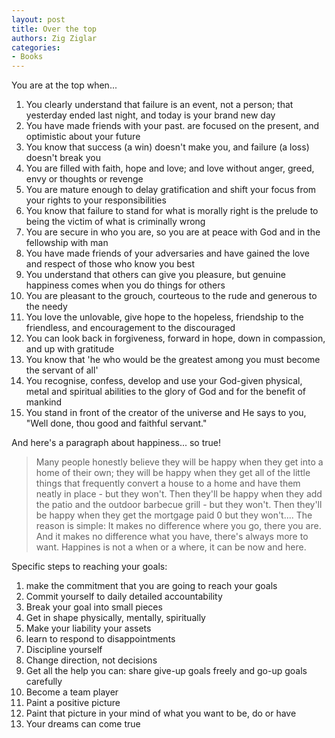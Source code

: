```yaml
---
layout: post
title: Over the top
authors: Zig Ziglar
categories:
- Books
---
```



You are at the top when...

1. You clearly understand that failure is an event, not a person; that yesterday ended last night, and today is your brand new day
2. You have made friends with your past. are focused on the present, and optimistic about your future
3. You know that success (a win) doesn't make you, and failure (a loss) doesn't break you
4. You are filled with faith, hope and love; and love without anger, greed, envy or thoughts or revenge
5. You are mature enough to delay gratification and shift your focus from your rights to your responsibilities
6. You know that failure to stand for what is morally right is the prelude to being the victim of what is criminally wrong
7. You are secure in who you are, so you are at peace with God and in the fellowship with man
8. You have made friends of your adversaries and have gained the love and respect of those who know you best
9. You understand that others can give you pleasure, but genuine happiness comes when you do things for others
10. You are pleasant to the grouch, courteous to the rude and generous to the needy
11. You love the unlovable, give hope to the hopeless, friendship to the friendless, and encouragement to the discouraged
12. You can look back in forgiveness, forward in hope, down in compassion, and up with gratitude
13. You know that 'he who would be the greatest among you must become the servant of all'
14. You recognise, confess, develop and use your God-given physical, metal and spiritual abilities to the glory of God and for the benefit of mankind
15. You stand in front of the creator of the universe and He says to you, "Well done, thou good and faithful servant."

And here's a paragraph about happiness... so true!

> Many people honestly believe they will be happy when they get into a home of their own; they will be happy when they get all of the little things that frequently convert a house to a home and have them neatly in place - but they won't. Then they'll be happy when they add the patio and the outdoor barbecue grill - but they won't. Then they'll be happy when they get the mortgage paid 0 but they won't.... The reason is simple: It makes no difference where you go, there you are. And it makes no difference what you have, there's always more to want. Happines is not a when or a where, it can be now and here.

Specific steps to reaching your goals:

1. make the commitment that you are going to reach your goals
2. Commit yourself to daily detailed accountability
3. Break your goal into small pieces
4. Get in shape physically, mentally, spiritually
5. Make your liability your assets
6. learn to respond to disappointments
7. Discipline yourself
8. Change direction, not decisions
9. Get all the help you can: share give-up goals freely and go-up goals carefully
10. Become a team player
11. Paint a positive picture
12. Paint that picture in your mind of what you want to be, do or have
13. Your dreams can come true
